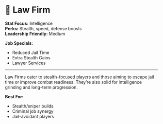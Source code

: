 # 🔬 Law Firm

**Stat Focus:** Intelligence  
**Perks:** Stealth, speed, defense boosts  
**Leadership Friendly:** Medium  

**Job Specials:**  
- Reduced Jail Time  
- Extra Stealth Gains  
- Lawyer Services  
---

Law Firms cater to stealth-focused players and those aiming to escape jail time or improve combat readiness. They’re also solid for intelligence grinding and long-term progression.

**Best For:**  
- Stealth/sniper builds  
- Criminal job synergy  
- Jail-avoidant players  
